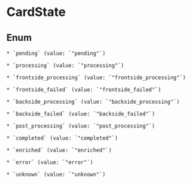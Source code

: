 
# CardState

## Enum


    * `pending` (value: `"pending"`)

    * `processing` (value: `"processing"`)

    * `frontside_processing` (value: `"frontside_processing"`)

    * `frontside_failed` (value: `"frontside_failed"`)

    * `backside_processing` (value: `"backside_processing"`)

    * `backside_failed` (value: `"backside_failed"`)

    * `post_processing` (value: `"post_processing"`)

    * `completed` (value: `"completed"`)

    * `enriched` (value: `"enriched"`)

    * `error` (value: `"error"`)

    * `unknown` (value: `"unknown"`)



